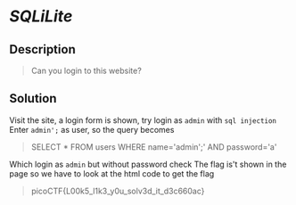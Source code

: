 # **_SQLiLite_**
## Description
>Can you login to this website?

## Solution
Visit the site, a login form is shown, try login as `admin` with `sql injection`
Enter `admin';` as user, so the query becomes
>SELECT * FROM users WHERE name='admin';' AND password='a'

Which login as `admin` but without password check
The flag is't shown in the page so we have to look at the html code to get the flag
>picoCTF{L00k5_l1k3_y0u_solv3d_it_d3c660ac}